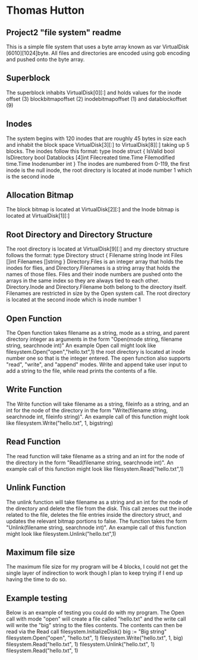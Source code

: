 # Thomas Hutton
## Project2 "file system" readme
This is a simple file system that uses a byte array known as var VirtualDisk [6010][1024]byte. All files and directories are encoded using gob encoding and pushed onto the byte array. 
## Superblock
The superblock inhabits VirtualDisk[0][:] and holds values for the inode offset (3) blockbitmapoffset (2) inodebitmapoffset (1) and datablockoffset (9)
## Inodes
The system begins with 120 inodes that are roughly 45 bytes in size each and inhabit the block space VirtualDisk[3][:] to VirtualDisk[8][:] taking up 5 blocks. The inodes follow this format:
type Inode struct {
	IsValid      bool
	IsDirectory  bool
	Datablocks   [4]int
	Filecreated  time.Time
	Filemodified time.Time
	Inodenumber  int
}
The inodes are numbered from 0-119, the first inode is the null inode, the root directory is located at inode number 1 which is the second inode
## Allocation Bitmap
The block bitmap is located at VirtualDisk[2][:] and the Inode bitmap is located at VirtualDisk[1][:]
## Root Directory and Directory Structure
The root directory is located at VirtualDisk[9][:] and my directory structure follows the format: 
type Directory struct {
	Filename  string
	Inode     int
	Files     []int
	Filenames []string
}
Directory.Files is an integer array that holds the inodes for flies, and Directory.Filenames is a string array that holds the names of those files. Files and their inode numbers are pushed onto the arrays in the same index so they are always tied to each other. Directory.Inode and Directory.Filename both belong to the directory itself. Filenames are restricted in size by the Open system call. The root directory is located at the second inode which is inode number 1
## Open Function
The Open function takes filename as a string, mode as a string, and parent directory integer as arguments in the form "Open(mode string, filename string, searchnode int)"
An example Open call might look like filesystem.Open("open","hello.txt",1) the root directory is located at inode number one so that is the integer entered.
The open function also supports "read", "write", and "append" modes. Write and append take user input to add a string to the file, while read prints the contents of a file.
## Write Function
The Write function will take filename as a string, fileinfo as a string, and an int for the node of the directory in the form "Write(filename string, searchnode int, fileinfo string)". An example call of this function might look like filesystem.Write("hello.txt", 1, bigstring)
## Read Function
The read function will take filename as a string and an int for the node of the directory in the form "Read(filename string, searchnode int)".
An example call of this function might look like filesystem.Read("hello.txt",1)
## Unlink Function
The unlink function will take filename as a string and an int for the node of the directory and delete the file from the disk. This call zeroes out the inode related to the file, deletes the file entries inside the directory struct, and updates the relevant bitmap portions to false. The function takes the form "Unlink(filename string, searchnode int)". An example call of this function might look like filesystem.Unlink("hello.txt",1)
## Maximum file size
The maximum file size for my program will be 4 blocks, I could not get the single layer of indirection to work though I plan to keep trying if I end up having the time to do so.
## Example testing
Below is an example of testing you could do with my program. The Open call with mode "open" will create a file called "hello.txt" and the write call will write the "big" string to the files contents. The contents can then be read via the Read call
	filesystem.InitializeDisk()
 	big := "Big string"
	filesystem.Open("open", "hello.txt", 1)
	filesystem.Write("hello.txt", 1, big)
	filesystem.Read("hello.txt", 1)
	filesystem.Unlink("hello.txt", 1)
	filesystem.Read("hello.txt", 1)
